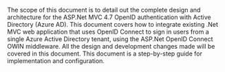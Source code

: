 The scope of this document is to detail out the complete design and architecture for the ASP.Net MVC 4.7 OpenID authentication with Active Directory (Azure AD).
This document covers how to integrate existing .Net MVC web application that uses OpenID Connect to sign in users from a single Azure Active Directory tenant, using the ASP.Net OpenID Connect OWIN middleware. All the design and development changes made will be covered in this document. 
This document is a step-by-step guide for implementation and configuration. 
